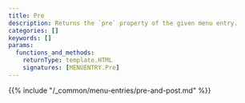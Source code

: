 ```yaml
---
title: Pre
description: Returns the `pre` property of the given menu entry.
categories: []
keywords: []
params:
  functions_and_methods:
    returnType: template.HTML
    signatures: [MENUENTRY.Pre]
---
```


{{% include "/_common/menu-entries/pre-and-post.md" %}}
